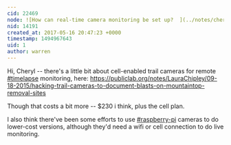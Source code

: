 ```yaml
---
cid: 22469
node: ![How can real-time camera monitoring be set up?  ](../notes/cherylh/05-15-2017/how-can-real-time-camera-monitoring-be-set-up)
nid: 14191
created_at: 2017-05-16 20:47:23 +0000
timestamp: 1494967643
uid: 1
author: warren
---
```


Hi, Cheryl -- there's a little bit about cell-enabled trail cameras for remote [#timelapse](/tag/timelapse) monitoring, here: https://publiclab.org/notes/LauraChipley/09-18-2015/hacking-trail-cameras-to-document-blasts-on-mountaintop-removal-sites

Though that costs a bit more -- $230 i think, plus the cell plan. 

I also think there've been some efforts to use [#raspberry-pi](/tag/raspberry-pi) cameras to do lower-cost versions, although they'd need a wifi or cell connection to do live monitoring. 